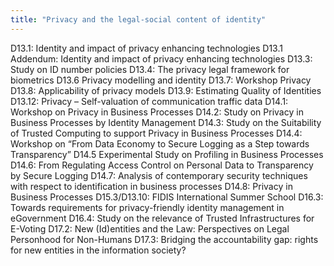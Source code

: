 ```yaml
---
title: "Privacy and the legal-social content of identity"
---
```


D13.1: Identity and impact of privacy enhancing technologies
D13.1 Addendum: Identity and impact of privacy enhancing technologies
D13.3: Study on ID number policies
D13.4: The privacy legal framework for biometrics
D13.6 Privacy modelling and identity
D13.7: Workshop Privacy
D13.8: Applicability of privacy models
D13.9: Estimating Quality of Identities
D13.12: Privacy – Self-valuation of communication traffic data
D14.1: Workshop on Privacy in Business Processes
D14.2: Study on Privacy in Business Processes by Identity Management
D14.3: Study on the Suitability of Trusted Computing to support Privacy in Business Processes
D14.4: Workshop on “From Data Economy to Secure Logging as a Step towards Transparency”
D14.5 Experimental Study on Profiling in Business Processes
D14.6: From Regulating Access Control on Personal Data to Transparency by Secure Logging
D14.7: Analysis of contemporary security techniques with respect to identification in business processes
D14.8: Privacy in Business Processes
D15.3/D13.10: FIDIS International Summer School
D16.3: Towards requirements for privacy-friendly identity management in eGovernment
D16.4: Study on the relevance of Trusted Infrastructures for E-Voting
D17.2: New (Id)entities and the Law: Perspectives on Legal Personhood for Non-Humans
D17.3: Bridging the accountability gap: rights for new entities in the information society?

